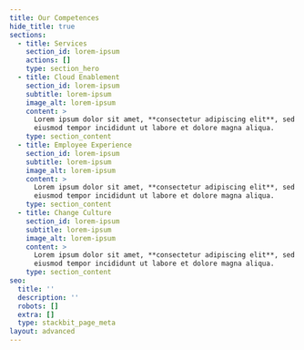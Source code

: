 ```yaml
---
title: Our Competences
hide_title: true
sections:
  - title: Services
    section_id: lorem-ipsum
    actions: []
    type: section_hero
  - title: Cloud Enablement
    section_id: lorem-ipsum
    subtitle: lorem-ipsum
    image_alt: lorem-ipsum
    content: >
      Lorem ipsum dolor sit amet, **consectetur adipiscing elit**, sed do
      eiusmod tempor incididunt ut labore et dolore magna aliqua.
    type: section_content
  - title: Employee Experience
    section_id: lorem-ipsum
    subtitle: lorem-ipsum
    image_alt: lorem-ipsum
    content: >
      Lorem ipsum dolor sit amet, **consectetur adipiscing elit**, sed do
      eiusmod tempor incididunt ut labore et dolore magna aliqua.
    type: section_content
  - title: Change Culture
    section_id: lorem-ipsum
    subtitle: lorem-ipsum
    image_alt: lorem-ipsum
    content: >
      Lorem ipsum dolor sit amet, **consectetur adipiscing elit**, sed do
      eiusmod tempor incididunt ut labore et dolore magna aliqua.
    type: section_content
seo:
  title: ''
  description: ''
  robots: []
  extra: []
  type: stackbit_page_meta
layout: advanced
---
```

